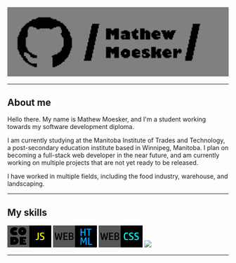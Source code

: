 <img src="/assets/img/git-banner.png">
<hr>
<h2>About me</h2>
Hello there. My name is Mathew Moesker, and I'm a student working towards my software development diploma.

I am currently studying at the Manitoba Institute of Trades and Technology, a post-secondary education institute based in Winnipeg, Manitoba. I plan on becoming a full-stack web developer in the near future, and am currently working on multiple projects that are not yet ready to be released. 

I have worked in multiple fields, including the food industry, warehouse, and landscaping.
<hr>
<h2>My skills</h2>
<p float="left">
  <img src="/assets/img/javascript-tag.png"> 
  <img src="/assets/img/html-tag.png"> 
  <img src="/assets/img/css-tag.png">
  <img src="/assets/img/code_c#.png">
</p>
<hr>
